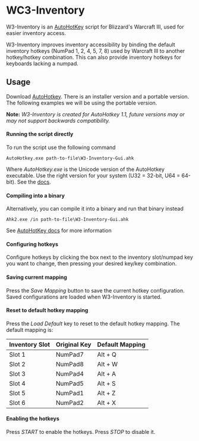 # WC3-Inventory

W3-Inventory is an [AutoHotKey][1] script for Blizzard's Warcraft III, used for easier inventory access.

W3-Inventory improves inventory accessibility by binding the default inventory hotkeys (NumPad 1, 2, 4, 5, 7, 8) used by Warcraft III to another hotkey/hotkey combination. This can also provide inventory hotkeys for keyboards lacking a numpad.

## Usage

Download [AutoHotkey][2]. There is an installer version and a portable version. The following examples we will be using the portable version.

**Note:** *W3-Inventory is created for AutoHotkey 1.1, future versions may or may not support backwards compatibility.*

#### Running the script directly

To run the script use the following command

```shell
AutoHotkey.exe path-to-file\W3-Inventory-Gui.ahk
```
Where *AutoHotkey.exe* is the Unicode version of the AutoHotkey executable. Use the right version for your system (U32 = 32-bit, U64 = 64-bit). See the [docs][3].


#### Compiling into a binary

Alternatively, you can compile it into a binary and run that binary instead

```shell
Ahk2.exe /in path-to-file\W3-Inventory-Gui.ahk
```

See [AutoHotKey docs][4] for more information

#### Configuring hotkeys

Configure hotkeys by clicking the box next to the inventory slot/numpad key you want to change, then pressing your desired key/key combination.

#### Saving current mapping

Press the *Save Mapping* button to save the current hotkey configuration. Saved configurations are loaded when W3-Inventory is started.

#### Reset to default hotkey mapping

Press the *Load Default* key to reset to the default hotkey mapping. The default mapping is:


| Inventory Slot | Original Key | Default Mapping |
|----------------|--------------|-----------------|
|Slot 1          |NumPad7       |Alt + Q          |
|Slot 2          |NumPad8       |Alt + W          |
|Slot 3          |NumPad4       |Alt + A          |
|Slot 4          |NumPad5       |Alt + S          |
|Slot 5          |NumPad1       |Alt + Z          |
|Slot 6          |NumPad2       |Alt + X          |


#### Enabling the hotkeys

Press *START* to enable the hotkeys. Press *STOP* to disable it.

[1]: https://autohotkey.com/
[2]: https://autohotkey.com/download/
[3]: https://autohotkey.com/docs/Scripts.htm#cmd
[4]: https://autohotkey.com/docs/Scripts.htm#ahk2exe